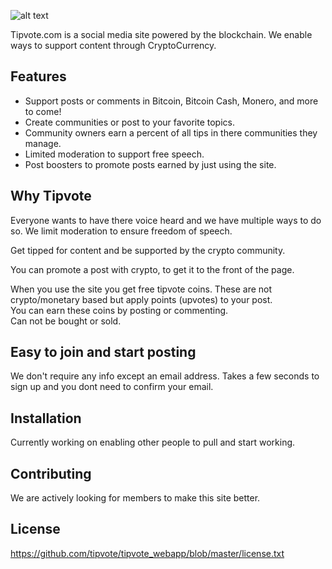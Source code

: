 
![alt text](https://www.tipvote.com/images/logo.png)

 	
Tipvote.com is a social media site powered by the blockchain.  We enable ways to support content through CryptoCurrency.
 	
 	
## Features

- Support posts or comments in Bitcoin, Bitcoin Cash, Monero, and more to come!
- Create communities or post to your favorite topics.
- Community owners earn a percent of all tips in there communities they manage.
- Limited moderation to support free speech.
- Post boosters to promote posts earned by just using the site.

## Why Tipvote

Everyone wants to have there voice heard and we have multiple ways to do so. 
 We limit moderation to ensure freedom of speech.  

Get tipped for content and be supported by the crypto community.


You can promote a post with crypto, to get it to the front of the page. 

When you use the site you get free tipvote coins. 
 These are not crypto/monetary based but apply points (upvotes) to your post.  
You can earn these coins by posting or commenting.  
Can not be bought or sold.

## Easy to join and start posting

We don't require any info except an email address.  Takes a few seconds to sign up and you dont need to confirm your email.  


## Installation

Currently working on enabling other people to pull and start working.


## Contributing

We are actively looking for members to make this site better.

## License
https://github.com/tipvote/tipvote_webapp/blob/master/license.txt
